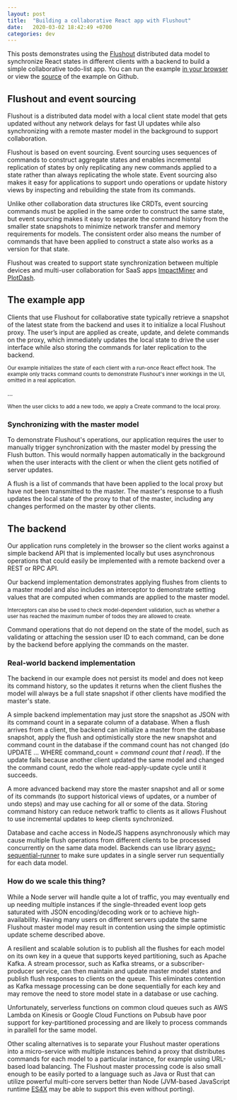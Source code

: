 ```yaml
---
layout: post
title:  "Building a collaborative React app with Flushout"
date:   2020-03-02 18:42:49 +0700
categories: dev
---
```

This posts demonstrates using the [Flushout](https://github.com/saarw/flushout) distributed data model to synchronize React states in different clients with a backend to build a simple collaborative todo-list app. You can run the example [in your browser](https://eager-almeida-2b573e.netlify.com/) or view the [source](https://github.com/saarw/flushout-example) of the example on Github.

## Flushout and event sourcing
Flushout is a distributed data model with a local client state model that gets updated without any network delays for fast UI updates while also synchronizing with a remote master model in the background to support collaboration. 

Flushout is based on event sourcing. Event sourcing uses sequences of commands to construct aggregate states and enables incremental replication of states by only replicating any new commands applied to a state rather than always replicating the whole state. Event sourcing also makes it easy for applications to support undo operations or update history views by inspecting and rebuilding the state from its commands.

Unlike other collaboration data structures like CRDTs, event sourcing commands must be applied in the same order to construct the same state, but event sourcing makes it easy to separate the command history from the smaller state snapshots to minimize network transfer and memory requirements for models. The consistent order also means the number of commands that have been applied to construct a state also works as a version for that state.

Flushout was created to support state synchronization between multiple devices and multi-user collaboration for SaaS apps [ImpactMiner](https://impactminer.com) and [PlotDash](https://plotdash.com).
## The example app
Clients that use Flushout for collaborative state typically retrieve a snapshot of the latest state from the backend and uses it to initialize a local Flushout proxy. The user’s input are applied as create, update, and delete commands on the proxy, which immediately updates the local state to drive the user interface while also storing the commands for later replication to the backend. 

<script charset="UTF-8" src="https://gist-it.appspot.com/github.com/saarw/flushout-example/commit/2ebceec6a6ee78b34405f3890857bef8f1850eed/src/Client.tsx?slice=75:84&footer=minimal"></script>
<small>Our example initializes the state of each client with a run-once React effect hook. The example only tracks command counts to demonstrate Flushout's inner workings in the UI, omitted in a real application.</small>

<script charset="UTF-8" src="https://gist-it.appspot.com/github.com/saarw/flushout-example/commit/2ebceec6a6ee78b34405f3890857bef8f1850eed/src/Client.tsx?slice=69:72&footer=no"></script>
...
<script charset="UTF-8" src="https://gist-it.appspot.com/github.com/saarw/flushout-example/commit/2ebceec6a6ee78b34405f3890857bef8f1850eed/src/Client.tsx?slice=117:125&footer=minimal"></script>
<small>When the user clicks to add a new todo, we apply a Create command to the local proxy.</small>

### Synchronizing with the master model
To demonstrate Flushout's operations, our application requires the user to manually trigger synchronization with the master model by pressing the Flush button. This would normally happen automatically in the background when the user interacts with the client or when the client gets notified of server updates.

A flush is a list of commands that have been applied to the local proxy but have not been transmitted to the master. The master's response to a flush updates the local state of the proxy to that of the master, including any changes performed on the master by other clients.
<script charset="UTF-8" src="https://gist-it.appspot.com/github.com/saarw/flushout-example/commit/2ebceec6a6ee78b34405f3890857bef8f1850eed/src/Client.tsx?slice=132:135&footer=minimal"></script>

## The backend
Our application runs completely in the browser so the client works against a simple backend API that is implemented locally but uses asynchronous operations that could easily be implemented with a remote backend over a REST or RPC API.
<script charset="UTF-8" src="https://gist-it.appspot.com/github.com/saarw/flushout-example/commit/2ebceec6a6ee78b34405f3890857bef8f1850eed/src/types.ts?slice=11:15&footer=minimal"></script>


Our backend implementation demonstrates applying flushes from clients to a master model and also includes an interceptor to demonstrate setting values that are computed when commands are applied to the master model. 

<script charset="UTF-8" src="https://gist-it.appspot.com/github.com/saarw/flushout-example/commit/2ebceec6a6ee78b34405f3890857bef8f1850eed/src/Backend.ts?slice=14:25&footer=minimal"></script>


<small>Interceptors can also be used to check model-dependent validation, such as whether a user has reached the maximum number of todos they are allowed to create.</small>

Command operations that do not depend on the state of the model, such as validating or attaching the session user ID to each command, can be done by the backend before applying the commands on the master.

### Real-world backend implementation
The backend in our example does not persist its model and does not keep its command history, so the updates it returns when the client flushes the model will always be a full state snapshot if other clients have modified the master's state. 

A simple backend implementation may just store the snapshot as JSON with its command count in a separate column of a database. When a flush arrives from a client, the backend can initialize a master from the database snapshot, apply the flush and optimistically store the new snapshot and command count in the database if the command count has not changed (do UPDATE ... WHERE command_count = *command count that I read*). If the update fails because another client updated the same model and changed the command count, redo the whole read-apply-update cycle until it succeeds.

A more advanced backend may store the master snapshot and all or some of its commands (to support historical views of updates, or a number of undo steps) and may use caching for all or some of the data. Storing command history can reduce network traffic to clients as it allows Flushout to use incremental updates to keep clients synchronized.

Database and cache access in NodeJS happens asynchronously which may cause multiple flush operations from different clients to be processed concurrently on the same data model. Backends can use library [async-sequential-runner](https://github.com/saarw/async-sequential-runner) to make sure updates in a single server run sequentially for each data model.

### How do we scale this thing?
While a Node server will handle quite a lot of traffic, you may eventually end up needing multiple instances if the single-threaded event loop gets saturated with JSON encoding/decoding work or to achieve high-availability. Having many users on different servers update the same Flushout master model may result in contention using the simple optimistic update scheme described above.

A resilient and scalable solution is to publish all the flushes for each model on its own key in a queue that supports keyed partitioning, such as Apache Kafka. A stream processor, such as Kafka streams, or a subscriber-producer service, can then maintain and update master model states and publish flush responses to clients on the queue. This eliminates contention as Kafka message processing can be done sequentially for each key and may remove the need to store model state in a database or use caching. 

Unfortunately, serverless functions on common cloud queues such as AWS Lambda on Kinesis or Google Cloud Functions on Pubsub have poor support for key-partitioned processing and are likely to process commands in parallell for the same model.

Other scaling alternatives is to separate your Flushout master operations into a micro-service with multiple instances behind a proxy that distributes commands for each model to a particular instance, for example using URL-based load balancing. The Flushout master processing code is also small enough to be easily ported to a language such as Java or Rust that can utilize powerful multi-core servers better than Node (JVM-based JavaScript runtime [ES4X](https://reactiverse.io/es4x/) may be able to support this even without porting).
